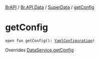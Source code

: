 [BrAPI](../../index.md) / [Br.API.Data](../index.md) / [SuperData](index.md) / [getConfig](./get-config.md)

# getConfig

`open fun getConfig(): `[`YamlConfiguration`](https://hub.spigotmc.org/javadocs/spigot/org/bukkit/configuration/file/YamlConfiguration.html)`!`

Overrides [DataService.getConfig](../-data-service/get-config.md)


